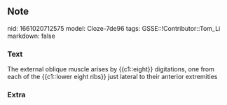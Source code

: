 ## Note
nid: 1661020712575
model: Cloze-7de96
tags: GSSE::!Contributor::Tom_Li
markdown: false

### Text
<div>
  The external oblique muscle arises by {{c1::eight}} digitations,
  one from each of the {{c1::lower eight ribs}} just lateral to
  their anterior extremities
</div>

### Extra

